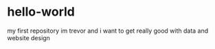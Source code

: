 # hello-world
my first repository
im trevor and i want to get really good with data and website design
